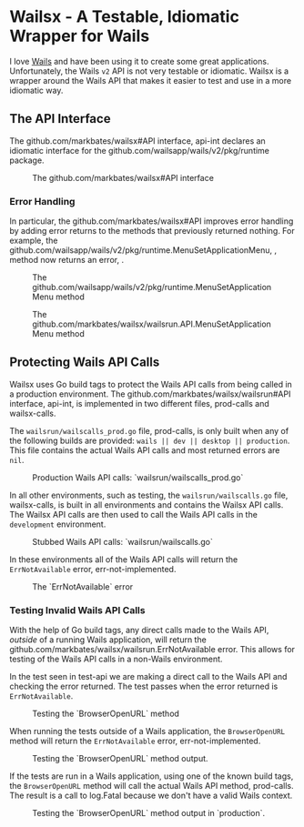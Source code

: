 # Wailsx - A Testable, Idiomatic Wrapper for Wails

I love [Wails](https://wails.io) and have been using it to create some great applications. Unfortunately, the Wails `v2` API is not very testable or idiomatic. Wailsx is a wrapper around the Wails API that makes it easier to test and use in a more idiomatic way.

<toc></toc>

## The API Interface

The <godoc>github.com/markbates/wailsx#API</godoc> interface, <ref>api-int</ref> declares an idiomatic interface for the <godoc>github.com/wailsapp/wails/v2/pkg/runtime</godoc> package.

<figure id="api-int" type="listing">

<code src="wailsrun/api.go"></code>

<figcaption>The <godoc>github.com/markbates/wailsx#API</godoc> interface</figcaption>

</figure>

### Error Handling

In particular, the <godoc>github.com/markbates/wailsx#API</godoc> improves error handling by adding error returns to the methods that previously returned nothing. For example, the <godoc>github.com/wailsapp/wails/v2/pkg/runtime.MenuSetApplicationMenu</godoc>, <ref id="runtime-menuset"></ref>, method now returns an error, <ref id="wailsx-menuset"></ref>.

<figure id="runtime-menuset" type="listing">

<go doc="github.com/wailsapp/wails/v2/pkg/runtime.MenuSetApplicationMenu"></go>

<figcaption>The <godoc>github.com/wailsapp/wails/v2/pkg/runtime.MenuSetApplicationMenu</godoc> method</figcaption>

</figure>

<figure id="wailsx-menuset" type="listing">

<go doc="github.com/markbates/wailsx/wailsrun.API.MenuSetApplicationMenu"></go>

<figcaption>The <godoc>github.com/markbates/wailsx/wailsrun.API.MenuSetApplicationMenu</godoc> method</figcaption>

</figure>

## Protecting Wails API Calls

Wailsx uses Go build tags to protect the Wails API calls from being called in a production environment. The <godoc>github.com/markbates/wailsx/wailsrun#API</godoc> interface, <ref>api-int</ref>, is implemented in two different files, <ref>prod-calls</ref> and <ref>wailsx-calls</ref>.

The `wailsrun/wailscalls_prod.go` file, <ref>prod-calls</ref>, is only built when any of the following builds are provided: `wails || dev || desktop || production`. This file contains the actual Wails API calls and most returned errors are `nil`.

<figure id="prod-calls" type="listing">

<code src="wailsrun/wailscalls_prod.go" snippet="BrowserOpenURL"></code>

<figcaption>Production Wails API calls: `wailsrun/wailscalls_prod.go`</figcaption>

</figure>

In all other environments, such as testing, the `wailsrun/wailscalls.go` file, <ref>wailsx-calls</ref>, is built in all environments and contains the Wailsx API calls. The Wailsx API calls are then used to call the Wails API calls in the `development` environment.

<figure id="wailsx-calls" type="listing">

<code src="wailsrun/wailscalls.go" snippet="BrowserOpenURL"></code>

<figcaption>Stubbed Wails API calls: `wailsrun/wailscalls.go`</figcaption>

</figure>

In these environments all of the Wails API calls will return the `ErrNotAvailable` error, <ref>err-not-implemented</ref>.

<figure id="err-not-implemented" type="listing">

<go doc="github.com/markbates/wailsx/wailsrun.ErrNotAvailable"></go>

<figcaption>The `ErrNotAvailable` error</figcaption>

</figure>

### Testing Invalid Wails API Calls

With the help of Go build tags, any direct calls made to the Wails API, _outside_ of a running Wails application, will return the <godoc>github.com/markbates/wailsx/wailsrun.ErrNotAvailable</godoc> error. This allows for testing of the Wails API calls in a non-Wails environment.

In the test seen in <ref>test-api</ref> we are making a direct call to the Wails API and checking the error returned. The test passes when the error returned is `ErrNotAvailable`.

<code src="docs/examples/api_calls/api_calls_test.go"></code>

<figure id="test-api" type="listing">

<code src="docs/examples/api_calls/api_calls_test.go"></code>

<figcaption>Testing the `BrowserOpenURL` method</figcaption>

</figure>

When running the tests outside of a Wails application, the `BrowserOpenURL` method will return the `ErrNotAvailable` error, <ref>err-not-implemented</ref>.

<figure id="err-not-implemented" type="listing">

<go src="docs/examples/api_calls" test="-v"></go>

<figcaption>Testing the `BrowserOpenURL` method output.</figcaption>

</figure>

If the tests are run in a Wails application, using one of the known build tags, the `BrowserOpenURL` method will call the actual Wails API method, <ref>prod-calls</ref>. The result is a call to <godoc>log.Fatal</godoc> because we don't have a valid Wails context.

<figure id="log-fatal" type="listing">

<go src="docs/examples/api_calls" test="-v -tags wails" exit="1"></go>

<figcaption>Testing the `BrowserOpenURL` method output in `production`.</figcaption>

</figure>
